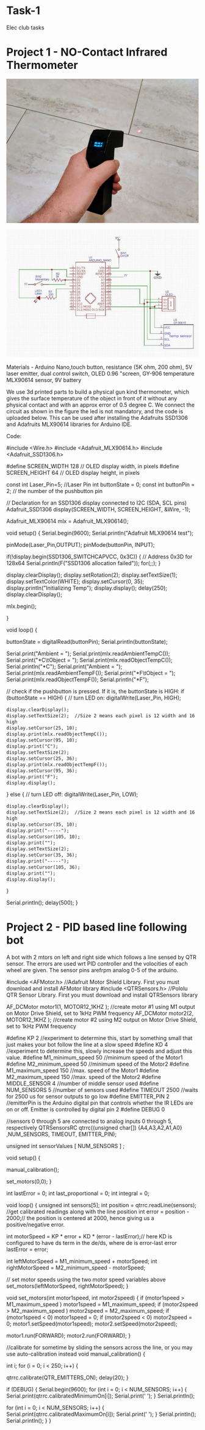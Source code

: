 # Task-1
Elec club tasks
# Project 1 - NO-Contact Infrared Thermometer
![thermometer](https://github.com/KJSashank/Task-1/blob/master/Task%201.12.jpg)

![circuit](https://github.com/KJSashank/Task-1/blob/master/task%201.1.jpg)

Materials - Arduino Nano,touch button, resistance (5K ohm, 200 ohm), 5V laser emitter, dual control switch, OLED 0.96 "screen, GY-906 temperature MLX90614 sensor, 9V battery

We use 3d printed parts to build a physical gun kind thermometer, which gives the surface temperature of the object in front of it without any physical contact and with an approx error of 0.5 degree C. We connect the circuit as shown in the figure the led is not mandatory, and the code is uploaded below. This can be used after installing the Adafruits SSD1306 and Adafruits MLX90614 libraries for Arduino IDE.

Code:

#include <Wire.h>
#include <Adafruit_MLX90614.h>
#include <Adafruit_SSD1306.h>

#define SCREEN_WIDTH 128 // OLED display width, in pixels
#define SCREEN_HEIGHT 64 // OLED display height, in pixels

const int Laser_Pin=5;  //Laser Pin
int buttonState = 0; 
const int buttonPin = 2;     // the number of the pushbutton pin

// Declaration for an SSD1306 display connected to I2C (SDA, SCL pins)
Adafruit_SSD1306 display(SCREEN_WIDTH, SCREEN_HEIGHT, &Wire, -1);

Adafruit_MLX90614 mlx = Adafruit_MLX90614();

void setup() {
  Serial.begin(9600);
  Serial.println("Adafruit MLX90614 test"); 
  
  pinMode(Laser_Pin,OUTPUT);
  pinMode(buttonPin, INPUT);
  
  if(!display.begin(SSD1306_SWITCHCAPVCC, 0x3C)) { // Address 0x3D for 128x64
    Serial.println(F("SSD1306 allocation failed"));
    for(;;);
  }
  

  display.clearDisplay();
  display.setRotation(2);
  display.setTextSize(1);
  display.setTextColor(WHITE);
  display.setCursor(0, 35);
  display.println("Initializing Temp");
  display.display();
  delay(250);
  display.clearDisplay();

  mlx.begin(); 
  
}

void loop() {

  buttonState = digitalRead(buttonPin);
  Serial.println(buttonState);
  
  Serial.print("Ambient = "); Serial.print(mlx.readAmbientTempC()); 
  Serial.print("*C\tObject = "); Serial.print(mlx.readObjectTempC()); Serial.println("*C");
  Serial.print("Ambient = "); Serial.print(mlx.readAmbientTempF()); 
  Serial.print("*F\tObject = "); Serial.print(mlx.readObjectTempF()); Serial.println("*F");
  
  // check if the pushbutton is pressed. If it is, the buttonState is HIGH:
  if (buttonState == HIGH) {
    // turn LED on:
    digitalWrite(Laser_Pin, HIGH);
    
    display.clearDisplay();
    display.setTextSize(2);  //Size 2 means each pixel is 12 width and 16 high
    display.setCursor(25, 10);
    display.print(mlx.readObjectTempC());
    display.setCursor(95, 10);
    display.print("C");
    display.setTextSize(2);
    display.setCursor(25, 36);
    display.print(mlx.readObjectTempF());
    display.setCursor(95, 36);
    display.print("F");
    display.display();
    
    
  } else {
    // turn LED off:
    digitalWrite(Laser_Pin, LOW);
  
    display.clearDisplay();
    display.setTextSize(2);  //Size 2 means each pixel is 12 width and 16 high
    display.setCursor(35, 10);
    display.print("-----");
    display.setCursor(105, 10);
    display.print("");
    display.setTextSize(2);
    display.setCursor(35, 36);
    display.print("-----");
    display.setCursor(105, 36);
    display.print("");
    display.display();
    
    
  }

  Serial.println();
  delay(500);
}

# Project 2 - PID based line following bot 
A bot with 2 mtors on left and right side which follows a line sensed by QTR sensor. The errors are used wrt PID controller and the volocities of each wheel are given. The sensor pins arefrpm analog 0-5 of the arduino.

#include <AFMotor.h>    //Adafruit Motor Shield Library. First you must download and install AFMotor library
#include <QTRSensors.h> //Pololu QTR Sensor Library. First you must download and install QTRSensors library
  
AF_DCMotor motor1(1, MOTOR12_1KHZ ); //create motor #1 using M1 output on Motor Drive Shield, set to 1kHz PWM frequency
AF_DCMotor motor2(2, MOTOR12_1KHZ ); //create motor #2 using M2 output on Motor Drive Shield, set to 1kHz PWM frequency


#define KP 2 //experiment to determine this, start by something small that just makes your bot follow the line at a slow speed
#define KD 4 //experiment to determine this, slowly increase the speeds and adjust this value.
#define M1_minimum_speed 50  //minimum speed of the Motor1
#define M2_minimum_speed 50  //minimum speed of the Motor2
#define M1_maximum_speed 150 //max. speed of the Motor1
#define M2_maximum_speed 150 //max. speed of the Motor2
#define MIDDLE_SENSOR 4       //number of middle sensor used
#define NUM_SENSORS 5         //number of sensors used
#define TIMEOUT 2500          //waits for 2500 us for sensor outputs to go low
#define EMITTER_PIN 2         //emitterPin is the Arduino digital pin that controls whether the IR LEDs are on or off. Emitter is controlled by digital pin 2
#define DEBUG 0

//sensors 0 through 5 are connected to analog inputs 0 through 5, respectively
QTRSensorsRC qtrrc((unsigned char[]) {A4,A3,A2,A1,A0} ,NUM_SENSORS, TIMEOUT, EMITTER_PIN);
  
unsigned int sensorValues [ NUM_SENSORS ] ;
  
void setup()
{

manual_calibration();

set_motors(0,0);
}
  
int lastError = 0;
int last_proportional = 0;
int integral = 0;
  
void loop()
{
unsigned int sensors[5];
int position = qtrrc.readLine(sensors); //get calibrated readings along with the line position
int error = position - 2000;// the position is centered at 2000, hence giving us a positive/negative error.

  
int motorSpeed = KP * error + KD * (error - lastError);// here KD is configured to have ds term in the de/ds, where de is error-last error
lastError = error;
  
int leftMotorSpeed = M1_minimum_speed + motorSpeed;
int rightMotorSpeed = M2_minimum_speed - motorSpeed;
  
// set motor speeds using the two motor speed variables above
set_motors(leftMotorSpeed, rightMotorSpeed);
}
  
void set_motors(int motor1speed, int motor2speed)
{
if (motor1speed > M1_maximum_speed ) motor1speed = M1_maximum_speed;
if (motor2speed > M2_maximum_speed ) motor2speed = M2_maximum_speed;
if (motor1speed < 0) motor1speed = 0; 
if (motor2speed < 0) motor2speed = 0; 
motor1.setSpeed(motor1speed); 
motor2.setSpeed(motor2speed);

motor1.run(FORWARD); 
motor2.run(FORWARD);
}

//calibrate for sometime by sliding the sensors across the line, or you may use auto-calibration instead
void manual_calibration() {
  
int i;
for (i = 0; i < 250; i++)
{
 
qtrrc.calibrate(QTR_EMITTERS_ON);
delay(20);
}
  
if (DEBUG) {
Serial.begin(9600);
for (int i = 0; i < NUM_SENSORS; i++)
{
Serial.print(qtrrc.calibratedMinimumOn[i]);
Serial.print(' ');
}
Serial.println();
  
for (int i = 0; i < NUM_SENSORS; i++)
{
Serial.print(qtrrc.calibratedMaximumOn[i]);
Serial.print(' ');
}
Serial.println();
Serial.println();
}
}
